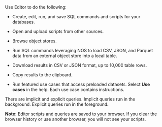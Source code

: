 
Use Editor to do the following:

-   Create, edit, run, and save SQL commands and scripts for your databases.

-   Open and upload scripts from other sources.

-   Browse object stores.

-   Run SQL commands leveraging NOS to load CSV, JSON, and Parquet data from an external object store into a local table.

-   Download results in CSV or JSON format, up to 10,000 table rows.

-   Copy results to the clipboard.

-   Run featured use cases that access preloaded datasets. Select **Use cases** in the help. Each use case contains instructions.


There are implicit and explicit queries. Implicit queries run in the background. Explicit queries run in the foreground.

**Note:** Editor scripts and queries are saved to your browser. If you clear the browser history or use another browser, you will not see your scripts.

